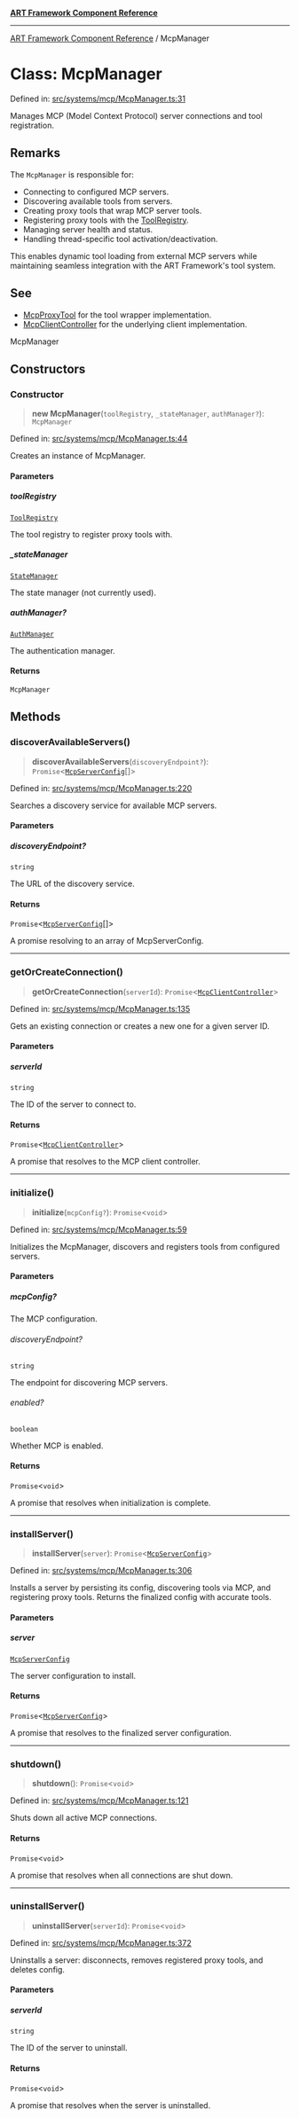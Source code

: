 [**ART Framework Component Reference**](../README.md)

***

[ART Framework Component Reference](../README.md) / McpManager

# Class: McpManager

Defined in: [src/systems/mcp/McpManager.ts:31](https://github.com/hashangit/ART/blob/e4c184bd9ffa5ef078ee6a88704f24584b173411/src/systems/mcp/McpManager.ts#L31)

Manages MCP (Model Context Protocol) server connections and tool registration.

## Remarks

The `McpManager` is responsible for:
- Connecting to configured MCP servers.
- Discovering available tools from servers.
- Creating proxy tools that wrap MCP server tools.
- Registering proxy tools with the [ToolRegistry](../interfaces/ToolRegistry.md).
- Managing server health and status.
- Handling thread-specific tool activation/deactivation.

This enables dynamic tool loading from external MCP servers while maintaining
seamless integration with the ART Framework's tool system.

## See

 - [McpProxyTool](McpProxyTool.md) for the tool wrapper implementation.
 - [McpClientController](McpClientController.md) for the underlying client implementation.

 McpManager

## Constructors

### Constructor

> **new McpManager**(`toolRegistry`, `_stateManager`, `authManager?`): `McpManager`

Defined in: [src/systems/mcp/McpManager.ts:44](https://github.com/hashangit/ART/blob/e4c184bd9ffa5ef078ee6a88704f24584b173411/src/systems/mcp/McpManager.ts#L44)

Creates an instance of McpManager.

#### Parameters

##### toolRegistry

[`ToolRegistry`](../interfaces/ToolRegistry.md)

The tool registry to register proxy tools with.

##### \_stateManager

[`StateManager`](../interfaces/StateManager.md)

The state manager (not currently used).

##### authManager?

[`AuthManager`](AuthManager.md)

The authentication manager.

#### Returns

`McpManager`

## Methods

### discoverAvailableServers()

> **discoverAvailableServers**(`discoveryEndpoint?`): `Promise`\<[`McpServerConfig`](../type-aliases/McpServerConfig.md)[]\>

Defined in: [src/systems/mcp/McpManager.ts:220](https://github.com/hashangit/ART/blob/e4c184bd9ffa5ef078ee6a88704f24584b173411/src/systems/mcp/McpManager.ts#L220)

Searches a discovery service for available MCP servers.

#### Parameters

##### discoveryEndpoint?

`string`

The URL of the discovery service.

#### Returns

`Promise`\<[`McpServerConfig`](../type-aliases/McpServerConfig.md)[]\>

A promise resolving to an array of McpServerConfig.

***

### getOrCreateConnection()

> **getOrCreateConnection**(`serverId`): `Promise`\<[`McpClientController`](McpClientController.md)\>

Defined in: [src/systems/mcp/McpManager.ts:135](https://github.com/hashangit/ART/blob/e4c184bd9ffa5ef078ee6a88704f24584b173411/src/systems/mcp/McpManager.ts#L135)

Gets an existing connection or creates a new one for a given server ID.

#### Parameters

##### serverId

`string`

The ID of the server to connect to.

#### Returns

`Promise`\<[`McpClientController`](McpClientController.md)\>

A promise that resolves to the MCP client controller.

***

### initialize()

> **initialize**(`mcpConfig?`): `Promise`\<`void`\>

Defined in: [src/systems/mcp/McpManager.ts:59](https://github.com/hashangit/ART/blob/e4c184bd9ffa5ef078ee6a88704f24584b173411/src/systems/mcp/McpManager.ts#L59)

Initializes the McpManager, discovers and registers tools from configured servers.

#### Parameters

##### mcpConfig?

The MCP configuration.

###### discoveryEndpoint?

`string`

The endpoint for discovering MCP servers.

###### enabled?

`boolean`

Whether MCP is enabled.

#### Returns

`Promise`\<`void`\>

A promise that resolves when initialization is complete.

***

### installServer()

> **installServer**(`server`): `Promise`\<[`McpServerConfig`](../type-aliases/McpServerConfig.md)\>

Defined in: [src/systems/mcp/McpManager.ts:306](https://github.com/hashangit/ART/blob/e4c184bd9ffa5ef078ee6a88704f24584b173411/src/systems/mcp/McpManager.ts#L306)

Installs a server by persisting its config, discovering tools via MCP, and
registering proxy tools. Returns the finalized config with accurate tools.

#### Parameters

##### server

[`McpServerConfig`](../type-aliases/McpServerConfig.md)

The server configuration to install.

#### Returns

`Promise`\<[`McpServerConfig`](../type-aliases/McpServerConfig.md)\>

A promise that resolves to the finalized server configuration.

***

### shutdown()

> **shutdown**(): `Promise`\<`void`\>

Defined in: [src/systems/mcp/McpManager.ts:121](https://github.com/hashangit/ART/blob/e4c184bd9ffa5ef078ee6a88704f24584b173411/src/systems/mcp/McpManager.ts#L121)

Shuts down all active MCP connections.

#### Returns

`Promise`\<`void`\>

A promise that resolves when all connections are shut down.

***

### uninstallServer()

> **uninstallServer**(`serverId`): `Promise`\<`void`\>

Defined in: [src/systems/mcp/McpManager.ts:372](https://github.com/hashangit/ART/blob/e4c184bd9ffa5ef078ee6a88704f24584b173411/src/systems/mcp/McpManager.ts#L372)

Uninstalls a server: disconnects, removes registered proxy tools, and deletes config.

#### Parameters

##### serverId

`string`

The ID of the server to uninstall.

#### Returns

`Promise`\<`void`\>

A promise that resolves when the server is uninstalled.
